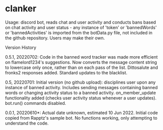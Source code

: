 # clanker

Usage: discord bot, reads chat and user activity and conducts bans based on chat activity and user status
      - any instance of 'token' or 'bannedWords' or 'bannedActivities' is imported from the botData.py file,
         not included in the github repository. Users may make their own.

Version History

0.5.1, 20220702: Code in the banned word tracker was made more efficient on flamelord1234's suggestions.
                Now converts the message content string to lowercase only once, rather than on each pass
                of the list.
                 Dittosalute and fronks2 responses added.
                 Standard updates to the blacklist.

0.5, 20220701:   Initial version (no github upload): disciplines user upon any instance of banned activity.
                Includes sending messages containing banned words or changing activity status to a banned
                activity.
                 on_member_update functionality added (checks user activity status whenever a user updates).
                 bot.run() commands disabled.

0.0.1, 20220610*: Actual date unknown, estimated 10 Jun 2022. Initial code copied from Rapptz's sample bot.
                 No functions working, only attempting to understand the code.
